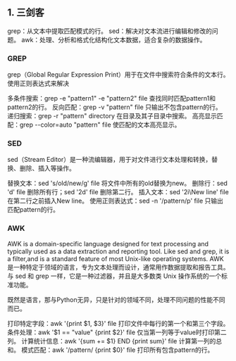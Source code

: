 ## 1. 三剑客

grep：从文本中提取匹配模式的行。
sed：解决对文本流进行编辑和修改的问题。
awk：处理、分析和格式化结构化文本数据，适合复杂的数据操作。

### GREP
grep（Global Regular Expression Print）用于在文件中搜索符合条件的文本行。使用正则表达式来解决

多条件搜索：grep -e "pattern1" -e "pattern2" file 查找同时匹配pattern1和pattern2的行。
反向匹配：grep -v "pattern" file 只输出不包含pattern的行。
递归搜索：grep -r "pattern" directory 在目录及其子目录中搜索。
高亮显示匹配：grep --color=auto "pattern" file 使匹配的文本高亮显示。


### SED
sed（Stream Editor）是一种流编辑器，用于对文件进行文本处理和转换，替换、删除、插入等操作。

替换文本：sed 's/old/new/g' file 将文件中所有的old替换为new。
删除行：sed 'd' file 删除所有行；sed '2d' file 删除第二行。
插入文本：sed '2i\New line' file 在第二行之前插入New line。
使用正则表达式：sed -n '/pattern/p' file 只输出匹配pattern的行。


### AWK
AWK is a domain-specific language designed for text processing and typically used as a data extraction and reporting tool.
Like sed and grep, it is a filter,and is a standard feature of most Unix-like operating systems.
AWK 是一种特定于领域的语言，专为文本处理而设计，通常用作数据提取和报告工具。
与 sed 和 grep 一样，它是一种过滤器，并且是大多数类 Unix 操作系统的一个标准功能。


既然是语言，那与Python无异，只是针对的领域不同，处理不同问题的性能不同而已。


打印特定字段：awk '{print $1, $3}' file 打印文件中每行的第一个和第三个字段。
条件处理：awk '$1 == "value" {print $2}' file 仅当第一列等于value时打印第二列。
计算统计信息：awk '{sum += $1} END {print sum}' file 计算第一列的总和。
模式匹配：awk '/pattern/ {print $0}' file 打印所有包含pattern的行。



